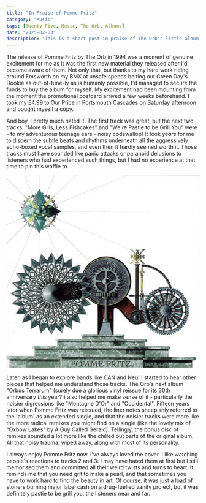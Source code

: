 ```yaml
---
title: "In Praise of Pomme Fritz"
category: "Music"
tags: [Twenty Five, Music, The Orb, Albums]
date: "2025-02-03"
description: "This is a short post in praise of The Orb's little album, Pomme Fritz."
---
```

The release of Pomme Fritz by The Orb in 1994 was a moment of genuine excitement for me as it was the first new material they released after I'd become aware of them. Not only that, but thanks to my hard work riding around Emsworth on my BMX at unsafe speeds belting out Green Day's Dookie as out-of-tune-ly as is humanly possible, I'd managed to secure the funds to buy the album for myself. My excitement had been mounting from the moment the promotional postcard arrived a few weeks beforehand. I took my £4.99 to Our Price in Portsmouth Cascades on Saturday afternoon and bought myself a copy.

And boy, I pretty much hated it. <!--more-->The first track was great, but the next two tracks: "More Gills, Less Fishcakes" and "We're Pastie to be Grill You" were - to my adventurous teenage ears - noisy codswallop! It took _years_ for me to discern the subtle beats and rhythms underneath all the aggressively echo-boxed vocal samples, and even then it hardly seemed worth it. Those tracks must have sounded like panic attacks or paranoid delusions to listeners who had experienced such things, but I had no experience at that time to pin this waffle to.

![Cover of Pomme Fritz by The Orb](./images/the-orb-pomme-fritz.jpg)

Later, as I began to explore bands like CAN and Neu! I started to hear other pieces that helped me understand those tracks. The Orb's next album "Orbus Terrarum" (surely due a glorious vinyl reissue for its 30th anniversary *this* year?!) also helped me make sense of it - particularly the noisier digressions like "Montagne D'Or" and "Occidental". Fifteen years later when Pomme Fritz was reissued, the liner notes sheepishly referred to the 'album' as an extended single, and that the noisier tracks were more like the more radical remixes you might find on a single (like the lovely mix of "Oxbow Lakes" by A Guy Called Gerald). Tellingly, the bonus disc of remixes sounded a lot more like the chilled out parts of the original album. All that noisy trauma, wiped away, along with most of its personality.

I always enjoy Pomme Fritz now. I've always loved the cover. I like watching people's reactions to tracks 2 and 3: I may have hated them at first but I still memorised them and committed all their weird twists and turns to heart. It reminds me that you need grit to make a pearl, and that sometimes you have to work hard to find the beauty in art. Of course, it was just a load of stoners burning major label cash on a drug-fuelled vanity project, but it was definitely pastie to be grill you, the listeners near and far.